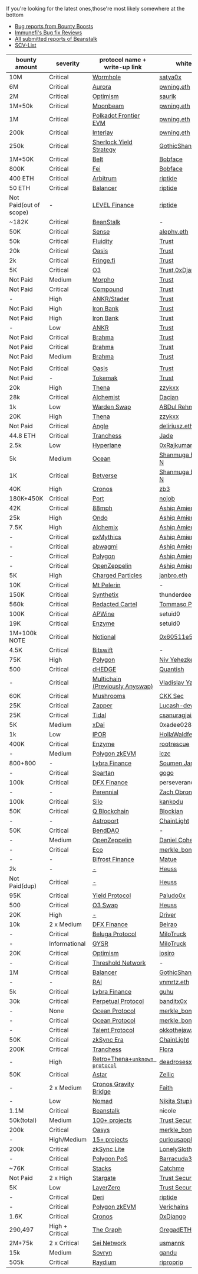 If you're looking for the latest ones,those're most likely somewhere at the bottom
- [Bug reports from Bounty Boosts](https://github.com/immunefi-team/Bounty_Boosts)
- [Immunefi's Bug fix Reviews](https://github.com/immunefi-team/Web3-Security-Library/blob/main/BugFixReviews/README.md)
- [All submitted reports of Beanstalk](https://community.bean.money/bug-reports)<br/>
- [SCV-List](https://github.com/sirhashalot/SCV-List)

| bounty amount          | **severity** | **protocol name + write-up link**                                                                                                                                          | **whitehat**                                                                           |
| ---------------------- | ------------ | ----------------------------------------------------------------------------------------------------------------------------------------------------- | -------------------------------------------------------------------------------------- |
| 10M                    | Critical     | [Wormhole](https://medium.com/immunefi/wormhole-uninitialized-proxy-bugfix-review-90250c41a43a)                                                       | [satya0x](https://twitter.com/satya0x)                                                 |
| 6M                     | Critical     | [Aurora](https://pwning.mirror.xyz/CB4XUkbJVwPo7CaRwRmCApaP2DMjPQccW-NOcCwQlAs)                                                                       | [pwning.eth](https://twitter.com/PwningEth)                                            |
| 2M                     | Critical     | [Optimism](https://medium.com/immunefi/optimism-infinite-money-duplication-bugfix-review-daa6597146a0)                                                | [saurik](https://twitter.com/saurik)                                                   |
| 1M+50k                 | Critical     | [Moonbeam](https://pwning.mirror.xyz/okyEG4lahAuR81IMabYL5aUdvAsZ8cRCbYBXh8RHFuE)                                                                     | [pwning.eth](https://twitter.com/PwningEth)                                            |
| 1M                     | Critical     | [Polkadot Frontier EVM](https://pwning.mirror.xyz/RFNTSouIIlHVNmTNDThUVb1obIeN5c1LAiQuN9Ve-ok)                                                        | [pwning.eth](https://twitter.com/PwningEth)                                            |
| 200k                   | Critical     | [Interlay](https://pwning.mirror.xyz/jlT8OgtwN3mQf3KdYmXdcSXbE4s95JzT3eR3wxiLmpw)                                                                     | [pwning.eth](https://twitter.com/PwningEth)                                            |
| 250k                   | Critical     | [Sherlock Yield Strategy](https://mirror.xyz/0xE400820f3D60d77a3EC8018d44366ed0d334f93C/LOZF1YBcH1eBdxlC6HP223cAMeTpNgQ-Kc4EjQuxmGA)                  | [GothicShanon89238](https://twitter.com/Shanon40439853)                                                                      |
| 1M+50K                 | Critical     | [Belt](https://medium.com/immunefi/belt-finance-logic-error-bug-fix-postmortem-39308a158291)                                                          | [Bobface](https://twitter.com/bobface16)                                               |
| 800K                   | Critical     | [Fei](https://medium.com/immunefi/fei-protocol-flashloan-vulnerability-postmortem-7c5dc001affb)                                                       | [Bobface](https://twitter.com/bobface16)                                               |
| 400 ETH                | Critical     | [Arbitrum](https://medium.com/@0xriptide/hackers-in-arbitrums-inbox-ca23272641a2)                                                                     | [riptide](https://twitter.com/0xriptide)                                               |
| 50 ETH                 | Critical     | [Balancer](https://mirror.xyz/0x2719F6Dfb85086F87319079cC2f7EeFD0e40994D/NWDf5uW1Ve7-TrcPKwmM86xp8ploMSCRGC58A-NSoFY)                                 | [riptide](https://twitter.com/0xriptide)                                               |
| Not Paid(out of scope) | -            | [LEVEL Finance](https://twitter.com/0xriptide/status/1658708383535333380)                                                                             | [riptide](https://twitter.com/0xriptide)                                               |
| ~182K                  | Critical     | [BeanStalk](https://medium.com/immunefi/beanstalk-logic-error-bugfix-review-4fea17478716)                                                             | -                                                                                      |
| 50K                    | Critical     | [Sense](https://medium.com/immunefi/sense-finance-access-control-issue-bugfix-review-32e0c806b1a0)                                                    | [alephv.eth](https://twitter.com/alpeh_v)                                              |
| 50k                    | Critical     | [Fluidity](https://www.trust-security.xyz/post/breaking-fluidity-for-glory-and-50k)                                                                   | [Trust](https://twitter.com/trust__90)                                                 |
| 20k                    | Critical     | [Oasis](https://www.trust-security.xyz/post/taking-home-a-20k-bounty-with-oasis-platform-shutdown-vulnerability)                                      | [Trust](https://twitter.com/trust__90)                                                 |
| 2k                     | Critical     | [Fringe.fi](https://www.trust-security.xyz/post/diving-deep-into-a-critical-protocol-insolvency-bug-in-fringe-fi-lending-platform)                    | [Trust](https://twitter.com/trust__90)                                                 |
| 5K                     | Critical     | [O3](https://www.trust-security.xyz/post/critical-finding-stealing-tokens-from-o3-bridge-users)                                                       | [Trust](https://twitter.com/trust__90),[0xDjango](https://twitter.com/0xDjangoOnChain) |
| Not Paid               | Medium       | [Morpho](https://www.trust-security.xyz/post/med-morpho-finance-logic-contract-can-be-destroyed-via-controlled-delegatecall)                          | [Trust](https://twitter.com/trust__90)                                                 |
| Not Paid               | Critical     | [Compound](https://www.trust-security.xyz/post/crit-compound-liquidators-may-seize-assets-not-held-as-collateral-closed-as-known-issue)               | [Trust](https://twitter.com/trust__90)                                                 |
| -                      | High         | [ANKR/Stader](https://www.trust-security.xyz/post/high-ankr-stader-reward-distribution-is-vulnerable-to-mev-leading-to-theft-of-reward-won-t-fix)     | [Trust](https://twitter.com/trust__90)                                                 |
| Not Paid               | High         | [Iron Bank](https://www.trust-security.xyz/post/high-iron-bank-liquidator-is-not-credited-with-correct-collateral-amount)                             | [Trust](https://twitter.com/trust__90)                                                 |
| Not Paid               | High         | [Iron Bank](https://www.trust-security.xyz/post/high-iron-bank-collateral-cap-is-not-enforced-at-account-initialization)                              | [Trust](https://twitter.com/trust__90)                                                 |
| -                      | Low          | [ANKR](https://www.trust-security.xyz/post/low-ankr-user-gets-more-gas-than-supposed-to-when-distributing-rewards)                                    | [Trust](https://twitter.com/trust__90)                                                 |
| Not Paid               | Critical     | [Brahma](https://www.trust-security.xyz/post/crit-brahma-fi-fee-collection-does-not-take-previous-losses-into-account)                                | [Trust](https://twitter.com/trust__90)                                                 |
| Not Paid               | Critical     | [Brahma](https://www.trust-security.xyz/post/crit-brahma-fi-l2-position-handler-miscalculates-position-value-leading-to-severe-risks)                 | [Trust](https://twitter.com/trust__90)                                                 |
| Not Paid               | Medium       | [Brahma](https://www.trust-security.xyz/post/med-brahma-fi-curve-miscalculations-may-cause-user-withdraws-to-fail)                                    | [Trust](https://twitter.com/trust__90)                                                 |
|                        |              |                                                                                                                                                       |                                                                                        |
| Not Paid               | Critical     | [Oasis](https://www.trust-security.xyz/post/the-story-of-the-0-day-crit-that-wasn-t)                                                                  | [Trust](https://twitter.com/trust__90)                                                 |
| Not Paid               | -            | [Tokemak](https://www.trust-security.xyz/post/tokemak-liquidity-operator-can-steal-funds)                                                             | [Trust](https://twitter.com/trust__90)                                                 |
| 20k                    | High         | [Thena](https://zzykxx.com/2023/02/02/the-bug-that-codearena-missed-,-twice/)                                                                         | [zzykxx](https://twitter.com/zzykxx)                                                   |
| 28k                    | Critical     | [Alchemist](https://dacian.me/28k-bounty-admin-brick-forced-revert)                                                                                   | [Dacian](https://twitter.com/DevDacian)                                                |
| 1k                      | Low          | [Warden Swap](https://twitter.com/DevABDee/status/1637010561899560961)                                                                              | [ABDul Rehman](https://twitter.com/DevABDee/status/1637010561899560961)                |
| 20K                    | High         | [Thena](https://zzykxx.com/2023/02/27/a-very-helpful-sign/)                                                                                           | [zzykxx](https://twitter.com/zzykxx)                                                   |
| Not Paid               | Critical     | [Angle](https://medium.com/@deliriusz/stealing-in-motion-immunefi-bounty-hunting-from-different-angle-5eb03602f5c1)                                   | [deliriusz.eth](https://twitter.com/deliriusz_eth)                                     |
| 44.8 ETH               | Critical     | [Tranchess](https://www.kalos.xyz/blog/tranchess-liquid-staking-deposit-firstrun-vulnerability-analysis)                                              | [Jade](https://twitter.com/windowhan)                                                  |
| 2.5k                   | Low          | [Hyperlane](https://github.com/0xRajkumar/audits/blob/main/Immunefi/README.md#wrong-use-of-assembly-builtin-function)                                 | [ 0xRajkumar](https://twitter.com/0xRajkumar)                                          |
| 5k                     | Medium       | [Ocean](https://mirror.xyz/chiefdestroyer.eth/Xd08Mseb33gbyo-9py9old7ejYz6sVxOsle6v-1RRmc)                                                            | [Shanmuga Bharathi. N](https://twitter.com/ch13fd357r0y3r)                             |
| 1K                     | Critical     | [Betverse](https://mirror.xyz/chiefdestroyer.eth/iB31aKROKdXZG1MiZjoOdbAq-jzEz_PgVrUKUnA_ILg)                                                         | [Shanmuga Bharathi. N](https://twitter.com/ch13fd357r0y3r)                             |
| 40K                    | High         | [Cronos](https://medium.com/immunefi/cronos-theft-of-transactions-fees-bugfix-postmortem-b33f941b9570)                                                | [zb3](https://github.com/zb3)                                                          |
| 180K+450K              | Critical     | [Port](https://medium.com/immunefi/port-finance-logic-error-bugfix-review-29767aced446)                                                               | [nojob](https://twitter.com/nojob_capital)                                             |
| 42K                    | Critical     | [88mph](https://medium.com/immunefi/88mph-function-initialization-bug-fix-postmortem-c3a2282894d3)                                                    | [Ashiq Amien](https://twitter.com/AshiqAmien)                                          |
| 25k                    | High         | [Ondo](https://iosiro.com/blog/high-risk-vulnerability-disclosed-to-ondo-finance)                                                                     | [Ashiq Amien](https://twitter.com/AshiqAmien)                                          |
| 7.5K                   | High         | [Alchemix](https://medium.com/immunefi/alchemix-access-control-bug-fix-debrief-a13d39b9f2e0)                                                          | [Ashiq Amien](https://twitter.com/AshiqAmien)                                          |
| -                      | Critical     | [pxMythics](https://ashiq.co.za/tabs/research/#-critical-vulnerability-disclosed-to-pxmythics)                                                        | [Ashiq Amien](https://twitter.com/AshiqAmien)                                          |
| -                      | Critical     | [abwagmi](https://ashiq.co.za/tabs/research/#-critical-vulnerability-disclosed-to-abwagmi)                                                            | [Ashiq Amien](https://twitter.com/AshiqAmien)                                          |
| -                      | Critical     | [Polygon](https://ashiq.co.za/tabs/research/#-critical-vulnerability-disclosed-to-polygon)                                                            | [Ashiq Amien](https://twitter.com/AshiqAmien)                                          |
| -                      | Critical     | [OpenZeppelin](https://ashiq.co.za/tabs/research/#%EF%B8%8F-critical-vulnerability-disclosed-to-four-definft-projects-and-escalated-to-openzeppelin)    | [Ashiq Amien](https://twitter.com/AshiqAmien)                                          |
| 5K                     | High         | [Charged Particles](https://medium.com/immunefi/charged-particles-griefing-bug-fix-postmortem-d2791e49a66b)                                           | [janbro.eth](https://twitter.com/unsafe_call)                                          |
| 10K                    | Critical     | [Mt Pelerin](https://medium.com/immunefi/mt-pelerin-double-transaction-bugfix-review-503838db3d70)                                                    | -                                                                                      |
| 150K                   | Critical     | [Synthetix](https://medium.com/immunefi/synthetix-logic-error-bugfix-review-40da0ead5f4f)                                                             | thunderdeep14                                                                          |
| 560k                   | Critical     | [Redacted Cartel](https://medium.com/immunefi/redacted-cartel-custom-approval-logic-bugfix-review-9b2d039ca2c5)                                       | [Tommaso Pifferi](https://twitter.com/neslinesli93)                                    |
| 100K                   | Critical     | [APWine](https://medium.com/immunefi/apwine-incorrect-check-of-delegations-bugfix-review-7e401a49c04f)                                                | setuid0                                                                                |
| 19K                    | Critical     | [Enzyme](https://medium.com/immunefi/enzyme-finance-price-oracle-manipulation-bug-fix-postmortem-4e1f3d4201b5)                                        | setuid0                                                                                |
| 1M+100k NOTE           | Critical     | [Notional](https://medium.com/immunefi/notional-double-counting-free-collateral-bugfix-review-28b634903934)                                           | [0x60511e57](https://twitter.com/0x60511e57)                                           |
| 4.5K                   | Critical     | [Bitswift](https://medium.com/immunefi/bitswift-unlimited-mint-bugfix-postmortem-147a1e57dca9)                                                        | -                                                                                      |
| 75K                    | High         | [Polygon](https://medium.com/immunefi/polygon-consensus-bypass-bugfix-review-7076ce5047fe)                                                            | [Niv Yehezkel](https://twitter.com/invlpgtbl)                                          |
| 500                    | Critical     | [dHEDGE](https://mirror.xyz/0x6746Cae57DA75D77137f7749582f511B4d9f866c/fU6YVrXulTL5z5qMraVTDJmnUiPP8NH17XGzDJLvq1k)                                   | [Quantish](https://mirror.xyz/0x6746Cae57DA75D77137f7749582f511B4d9f866c)              |
| -                      | Critical     | [Multichain (Previously Anyswap)](https://medium.com/@gr_gred/how-i-found-2-bugs-after-2-audits-on-smart-contracts-with-20-mil-3a23209b463d)          | [Vladislav Yaroshuk](https://medium.com/@gr_gred)                                      |
| 60K                    | Critical     | [Mushrooms](https://medium.com/immunefi/mushrooms-finance-logic-error-bug-fix-postmortem-780122821621)                                                | [CKK Sec](https://twitter.com/ckksec)                                                  |
| 25K                    | Critical     | [Zapper](https://medium.com/immunefi/zapper-arbitrary-call-data-bug-fix-postmortem-d75a4a076ae9)                                                      | [Lucash-dev](https://twitter.com/lucash_dev)                                           |
| 25K                    | Critical     | [Tidal](https://medium.com/immunefi/tidal-finance-logic-error-bug-fix-postmortem-3607d8b7ed1f)                                                        | [csanuragjain](https://twitter.com/csanuragjain)                                       |
| 5K                     | Medium       | [xDai](https://medium.com/immunefi/xdai-stake-arbitrary-call-method-bug-postmortem-f80a90ac56e3)                                                      | 0xadee028d                                                                             |
| 1k                     | Low          | [IPOR](https://twitter.com/HollaWaldfee100/status/1656992468867465222)                                                                                | [HollaWaldfee](https://twitter.com/HollaWaldfee100)                                    |
| 400K                   | Critical     | [Enzyme](https://medium.com/immunefi/enzyme-finance-missing-privilege-check-bugfix-review-ddb5e87b8058)                                               | [rootrescue](https://twitter.com/rootedrescue)                                         |
| -                      | Medium       | [Polygon zkEVM](https://twitter.com/0xiczc/status/1662090451493740545)                                                                                | [iczc](https://twitter.com/0xiczc)                                                     |
| 800+800                | -            | [Lybra Finance](https://medium.com/@smaul_1/enhancing-protocol-integrity-addressing-bugs-in-the-lybra-finance-contract-21c1e4b68387)                  | [Soumen Jana](https://twitter.com/smaul_1)                                             |
| -                      | Critical     | [Spartan](https://github.com/gogotheauditor/audits/blob/main/reports/Spartan-Immunefi-Bug-Bounty.md)                                                  | [gogo](https://twitter.com/gogotheauditor)                                             |
| 100k                   | Critical     | [DFX Finance](https://medium.com/immunefi/dfx-finance-rounding-error-bugfix-review-17ba5ffb4114)                                                      | perseverance                                                                           |
| -                      | -            | [Perennial](https://mirror.xyz/0x9D6b7f5e8d1b9dFea8dDD29c0DbD81687e721601/mm_D_HrqfntAkGM1DvVQvy1WuPbj99pKYfRp-xDbs8U)                                | [Zach Obront](https://twitter.com/zachobront)                                          |
| 100k                   | Critical     | [Silo](https://twitter.com/kankodu/status/1669833829203476480)                                                                                        | [kankodu](https://twitter.com/kankodu)                                                 |
| 50K                    | Critical     | [Q Blockchain](https://medium.com/@blockian/striking-gold-at-30-000-feet-uncovering-a-critical-vulnerability-in-q-blockchain-for-50-000-ab335042147b) | [Blockian](https://twitter.com/_blockian)                                              |
| -                      | -            | [Astroport](https://defihacklabs.substack.com/p/chainlight-patch-thursday-astroports?utm_source=profile&utm_medium=reader2)                           | [ChainLight](https://twitter.com/chainlight_io)                                        |
| 50K                    | Critical     | [BendDAO](https://medium.com/@BendDAO/sewer-pass-flash-claim-vulnerability-9d2b0b1e09ef)                                                              | -                                                                                      |
| -                      | Medium       | [OpenZeppelin](https://twitter.com/0xDACA/status/1669846430528286722)                                                                                 | [Daniel Cohen Hillel](https://twitter.com/0xDACA)                                      |
| -                      | Critical     | [Eco](https://mirror.xyz/0x333247F2e126954ed6428e9135Ae9dE06A76BA32/Hhs0AGFqqemCljNa49AnYVUTrLPCvdyPtd23k4iwQ_M)                                      | [merkle_bonsai](https://twitter.com/merkle_bonsai)                                     |
| -                      | -            | [Bifrost Finance](https://medium.com/@thiagoweb3/arrays-as-input-in-smart-contracts-things-you-should-know-b1eed7a2d17d)                              | [Matue](https://twitter.com/auditorweb3)                                               |
| 2k                     | -            | [-](https://medium.com/@sudout92/exploiting-signature-verification-vulnerabilities-in-smart-contracts-f4eb64cd3b23)                                   | [Heuss](https://twitter.com/UnoHeuss)                                                  |
| Not Paid(dup)          | Critical     | [-](https://medium.com/@Heuss/critical-nft-bridge-vulnerability-potential-theft-of-deposited-nfts-f5b26a7776eb)                                       | [Heuss](https://twitter.com/UnoHeuss)                                                  |
| 95K                    | Critical     | [Yield Protocol](https://medium.com/immunefi/yield-protocol-logic-error-bugfix-review-7b86741e6f50)                                                   | [Paludo0x](https://twitter.com/PaludoX0)                                               |
| 500                    | Critical     | [O3 Swap](https://medium.com/@Heuss/unprotected-swap-function-a-erc777-reentrancy-vulnerability-81aaeaa75a2a)                                         | [Heuss](https://twitter.com/UnoHeuss)                                                  |
| 20K                    | High         | [-](https://mirror.xyz/0xa270bb1241FF428927406e5Fde47e7EA8592aFb1/cf1QndLvVDnaSU38EtyFppYKMgF5ZDi0E6Olcsh-GSI)                                        | [Driver](https://twitter.com/qwerty6875987)                                            |
| 10k                    | 2 x Medium   | [DFX Finance](https://www.beirao.xyz/blog/BB1-DFX)                                                                                                    | [Beirao](https://twitter.com/0xBeirao)                                                 |
| -                    | Critical   | [Beluga Protocol](https://github.com/MiloTruck/audits/blob/main/immunefi/beluga-C-01.md)                                                                                                    | [MiloTruck](https://twitter.com/milotruck)                                                 |
| -                    | Informational   | [GYSR](https://github.com/MiloTruck/audits/blob/main/immunefi/gysr-I-01.md)                                                                                                    | [MiloTruck](https://twitter.com/milotruck)                                                 |
| 20K                    | Critical    | [Optimism](https://www.iosiro.com/blog/optimism-censorship-bug-disclosure)                                                                                                    | [iosiro](https://twitter.com/iosiro_security)                                                 |
| -                    | Critical    | [Threshold Network](https://blog.threshold.network/retro-l2-wormholegateway-crit/)                                                                                                    | -|
| 1M                    | Critical    | [Balancer](https://medium.com/immunefi/balancer-rounding-error-bugfix-review-cbf69482ee3d)                                                                                                    | [GothicShanon89238](https://twitter.com/Shanon40439853)|
| -                    | -    | [RAI](https://mirror.xyz/vnmrtz.eth/WXm4QJFInoB992czPniFbQyAkGUkdoaSd5zEjK5uRIo)                                                                                                    | [vnmrtz.eth](https://twitter.com/vn_martinez_)|
| 5k                    | Critical    | [Lybra Finance](https://twitter.com/Guhu95/status/1722533559943287251)                                                                                                    | [guhu](https://twitter.com/Guhu95)|
| 30k                    | Critical    | [Perpetual Protocol](https://securitybandit.com/2023/02/07/bad-debt-attack-for-perpetual-protocol/)                                                                                                    | [banditx0x](https://twitter.com/banditx0x)|
| -                    | None    | [Ocean Protocol](https://mirror.xyz/0x333247F2e126954ed6428e9135Ae9dE06A76BA32/GgAUn8pLDqMdM4s0FWZTd5XPHJWrRmLBqbLFxbPOdbo)                                                                                                    | [merkle_bonsai](https://twitter.com/merkle_bonsai/)|
| -                    | Critical    | [Ocean Protocol](https://mirror.xyz/0x333247F2e126954ed6428e9135Ae9dE06A76BA32/pZBMxr2Kd2YYUO9lpgN8Xf0Lc_HM7q5G5iIwa7GrUhM)                                                                                                    | [merkle_bonsai](https://twitter.com/merkle_bonsai/)|
| -                    | Critical    | [Talent Protocol](https://mirror.xyz/0xCf39521413F8De389771e35bB4C77b4bb827b7B3/HdSq7TVvk-s7DzQgN3u0pV8UFiVkaDft18HgmePTag4)                                                                                                    | [okkothejawa](https://twitter.com/okkothejawa),[𝗌𝗂𝗀𝗁](https://twitter.com/sigh242)|
| 50K                    | Critical    | [zkSync Era](https://medium.com/chainlight/uncovering-a-zk-evm-soundness-bug-in-zksync-era-f3bc1b2a66d8)                                                                                                    | [ChainLight](https://twitter.com/chainlight_io/)|
| 200K                    | Critical    | [Tranchess](https://github.com/floranguyen0/tranchess-vulnerability-disclosure)                                                                                                    | [Flora](https://twitter.com/chainSiren)|
| -                    | High    | [Retro+Thena+`unknown protocol` ](https://github.com/deadrosesxyz/BugWriteups/blob/main/RetroThenaX.md)                                                                                                    | [deadrosesxyz](https://twitter.com/deadrosesxyz)|
| 50K                    | Critical    | [Astar](https://www.zellic.io/blog/finding-a-critical-vulnerability-in-astar/)                                                                                                    | [Zellic](https://twitter.com/zellic_io)|
| -                    | 2 x Medium    | [Cronos Gravity Bridge](https://faith2dxy.xyz/2023-12-12/cronos-gravity-bridge-bugs/)                                                                                                    | [Faith](https://twitter.com/farazsth98)|
| - | Low | [Nomad](https://nikitastupin.com/blog/2023/04/15/not-is-not-iszero.html) | [Nikita Stupin](https://twitter.com/_nikitastupin) |
| 1.1M  | Critical | [Beanstalk](https://medium.com/immunefi/beanstalk-insufficient-input-validation-bugfix-review-fc3fdbaab15b) | nicole |
| 50k(total)   | Medium | [100+ projects](https://www.trust-security.xyz/post/permission-denied) | [Trust Security](https://www.trust-security.xyz/team) |
| 200k    | Critical | [Oasys](https://mirror.xyz/0x333247F2e126954ed6428e9135Ae9dE06A76BA32/a6HqOCOjJ10Bosyi0cGz6Lxff8t68Uo4YvFsVg2tHaw) | [merkle_bonsai](https://twitter.com/merkle_bonsai/) |
| -    | High/Medium | [15+ projects](https://mirror.xyz/curiousapple.eth/pFqAdW2LiJ-6S4sg_u1z08k4vK6BCJ33LcyXpnNb8yU) | [curiousapple](https://twitter.com/0xcuriousapple) |
| 200k    | Critical | [zkSync Lite](https://medium.com/immunefi/zksync-insufficient-proof-verification-bugfix-review-edb6db061675) | [LonelySloth](https://twitter.com/lonelysloth_sec) |
| -    | Critical | [Polygon PoS](https://www.asymmetric.re/blog/polygon-log-confusion) | [Barracuda3172](https://twitter.com/asymmetric_re) |
| ~76K    | Critical | [Stacks](https://medium.com/immunefi/stacks-dos-bugfix-review-dc0f2a75b276) | [Catchme](https://twitter.com/ma1fan) |
| Not Paid    | 2 x High | [Stargate](https://www.trust-security.xyz/post/learning-by-breaking-a-layerzero-case-study-part-2) | [Trust Security](https://www.trust-security.xyz/team) |
| 5K    | Low | [LayerZero](https://www.trust-security.xyz/post/learning-by-breaking-a-layerzero-case-study-part-3) | [Trust Security](https://www.trust-security.xyz/team) |
| -    | Critical | [Deri](https://mirror.xyz/0x2719F6Dfb85086F87319079cC2f7EeFD0e40994D/HVfC1Q3ZnOhMpMir1dDMW_e0aXDkcOKsUf30dNbAumA) | [riptide](https://twitter.com/0xriptide) |
| -    | Critical | [Polygon zkEVM](https://blog.verichains.io/p/discovering-and-fixing-a-critical) | [Verichains](https://twitter.com/Verichains) |
| 1.6K    | Critical | [Cronos](https://gist.github.com/fatherGoose1/690fa2d8245488b6750b67a0fdeb34bc) | [0xDjango](https://twitter.com/0xDjangoOnChain) |
| 290,497    | High + Critical | [The Graph](https://medium.com/immunefi/the-graph-rounding-error-bugfix-review-c946ff470f65) | [GregadETH](https://x.com/Gregadeth) |
| 2M+75k    | 2 x Critical | [Sei Network](https://usmannkhan.com/bug%20reports/2024/06/17/sei-bug-report.html) | [usmannk](https://x.com/usmannk) |
| 15k    | Medium | [Sovryn](https://x.com/gandu_whitehat/status/1803794103248806223) | [gandu](https://x.com/gandu_whitehat) |
| 505k    | Critical | [Raydium](https://medium.com/immunefi/raydium-tick-manipulation-bugfix-review-c6aae4527ed6) | [riproprip](https://x.com/riproprip) |

